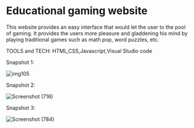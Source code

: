 #  Educational gaming website

This website provides an easy interface that would let the user to the pool of gaming. It provides the users more pleasure and gladdening his mind by playing traditional games such as math pop, word puzzles, etc.

TOOLS and TECH: HTML,CSS,Javascript,Visual Studio code

Snapshot 1:

![img105](https://user-images.githubusercontent.com/62588358/116076780-4f508a80-a6b2-11eb-838a-85c0392ea49b.png)

Snapshot 2:

![Screenshot (716)](https://user-images.githubusercontent.com/62588358/116076839-642d1e00-a6b2-11eb-8eb0-1a6c1d3f5533.png)

Snapshot 3:

![Screenshot (784)](https://user-images.githubusercontent.com/62588358/116076887-7444fd80-a6b2-11eb-854f-b959ad0c2b07.png)


